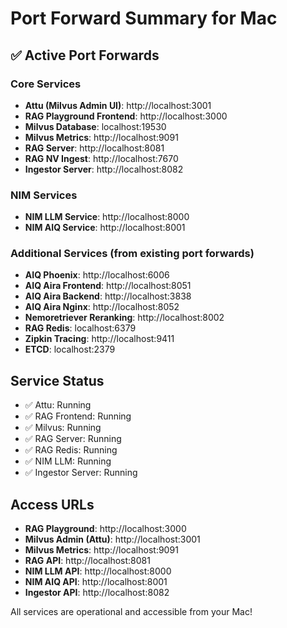 # Port Forward Summary for Mac

## ✅ Active Port Forwards

### Core Services
- **Attu (Milvus Admin UI)**: http://localhost:3001
- **RAG Playground Frontend**: http://localhost:3000  
- **Milvus Database**: localhost:19530
- **Milvus Metrics**: http://localhost:9091
- **RAG Server**: http://localhost:8081
- **RAG NV Ingest**: http://localhost:7670
- **Ingestor Server**: http://localhost:8082

### NIM Services
- **NIM LLM Service**: http://localhost:8000
- **NIM AIQ Service**: http://localhost:8001

### Additional Services (from existing port forwards)
- **AIQ Phoenix**: http://localhost:6006
- **AIQ Aira Frontend**: http://localhost:8051
- **AIQ Aira Backend**: http://localhost:3838
- **AIQ Aira Nginx**: http://localhost:8052
- **Nemoretriever Reranking**: http://localhost:8002
- **RAG Redis**: localhost:6379
- **Zipkin Tracing**: http://localhost:9411
- **ETCD**: localhost:2379

## Service Status
- ✅ Attu: Running
- ✅ RAG Frontend: Running  
- ✅ Milvus: Running
- ✅ RAG Server: Running
- ✅ RAG Redis: Running
- ✅ NIM LLM: Running
- ✅ Ingestor Server: Running

## Access URLs
- **RAG Playground**: http://localhost:3000
- **Milvus Admin (Attu)**: http://localhost:3001
- **Milvus Metrics**: http://localhost:9091
- **RAG API**: http://localhost:8081
- **NIM LLM API**: http://localhost:8000
- **NIM AIQ API**: http://localhost:8001
- **Ingestor API**: http://localhost:8082

All services are operational and accessible from your Mac!

